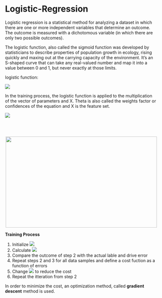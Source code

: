 # Logistic-Regression

Logistic regression is a statistical method for analyzing a dataset in which there are one or more independent variables that determine an outcome. The outcome is measured with a dichotomous variable (in which there are only two possible outcomes). 

The logistic function, also called the sigmoid function was developed by statisticians to describe properties of population growth in ecology, rising quickly and maxing out at the carrying capacity of the environment. It’s an S-shaped curve that can take any real-valued number and map it into a value between 0 and 1, but never exactly at those limits.

logistic function: 

<img src="https://latex.codecogs.com/svg.latex?\small&space;\sigma(x)=1/(1+exp(-x))" />

In the training process, the logistic function is applied to the multiplication of the vector of parameters and X. Theta is also called the weights factor or confidences of the equation and X is the feature set.

<img src="https://latex.codecogs.com/svg.latex?\small&space;\sigma({{\theta}^T}x)=1/(1+exp(-{{\theta}^T}x))" />

<br/><br/>

<p align="center">
  <img width="500" height="300" src="https://user-images.githubusercontent.com/66460485/129236247-45c3dc2d-634f-45e9-b935-a816138aadf7.png">
</p>

**Training Process**
<ol>
<li>Initialize <img src="https://latex.codecogs.com/svg.latex?\small&space;\theta"> </li>
<li>Calculate <img src="https://latex.codecogs.com/svg.latex?\small&space;\sigma({{\theta}^T}x)"> </li>
<li>Compare the outcome of step 2 with the actual lable and drive error </li>
<li>Repeat steps 2 and 3 for all data samples and define a cost fuction as a function of errors</li>  
<li>Change <img src="https://latex.codecogs.com/svg.latex?\small&space;\theta"> to reduce the cost</li>
<li>Repeat the itteration from step 2</li>
</ol>

In order to minimize the cost, an optimization method, called **gradient descent** method is used.
